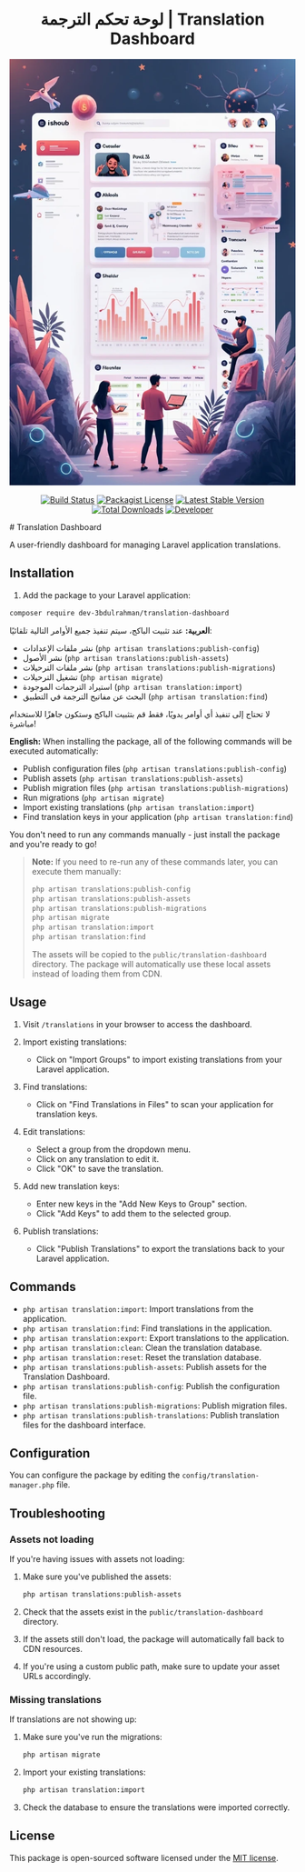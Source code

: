 <h1 align="center">لوحة تحكم الترجمة | Translation Dashboard</h1>

<p align="center">
  <img src="resources/assets/images/package-bg.webp" alt="Translation Dashboard">
</p>

<p align="center">
  <a href="https://travis-ci.org/dev-3bdulrahman/translation-dashboard"><img src="https://travis-ci.org/dev-3bdulrahman/translation-dashboard.svg?branch=master" alt="Build Status"></a>
  <a href="http://choosealicense.com/licenses/mit/"><img src="https://poser.pugx.org/dev-3bdulrahman/translation-dashboard/license.png" alt="Packagist License"></a>
  <a href="https://packagist.org/packages/dev-3bdulrahman/translation-dashboard"><img src="https://poser.pugx.org/dev-3bdulrahman/translation-dashboard/version.png" alt="Latest Stable Version"></a>
  <a href="https://packagist.org/packages/dev-3bdulrahman/translation-dashboard"><img src="https://poser.pugx.org/dev-3bdulrahman/translation-dashboard/d/total.png" alt="Total Downloads"></a>
  <a href="https://3bdulrahman.com"><img src="https://img.shields.io/badge/Developer-Abdulrahman-blue.svg" alt="Developer"></a>
</p># Translation Dashboard

A user-friendly dashboard for managing Laravel application translations.

## Installation

1. Add the package to your Laravel application:

```bash
composer require dev-3bdulrahman/translation-dashboard
```

**العربية:**
عند تثبيت الباكج، سيتم تنفيذ جميع الأوامر التالية تلقائيًا:
- نشر ملفات الإعدادات (`php artisan translations:publish-config`)
- نشر الأصول (`php artisan translations:publish-assets`)
- نشر ملفات الترحيلات (`php artisan translations:publish-migrations`)
- تشغيل الترحيلات (`php artisan migrate`)
- استيراد الترجمات الموجودة (`php artisan translation:import`)
- البحث عن مفاتيح الترجمة في التطبيق (`php artisan translation:find`)

لا تحتاج إلى تنفيذ أي أوامر يدويًا، فقط قم بتثبيت الباكج وستكون جاهزًا للاستخدام مباشرة!

**English:**
When installing the package, all of the following commands will be executed automatically:
- Publish configuration files (`php artisan translations:publish-config`)
- Publish assets (`php artisan translations:publish-assets`)
- Publish migration files (`php artisan translations:publish-migrations`)
- Run migrations (`php artisan migrate`)
- Import existing translations (`php artisan translation:import`)
- Find translation keys in your application (`php artisan translation:find`)

You don't need to run any commands manually - just install the package and you're ready to go!

> **Note:** If you need to re-run any of these commands later, you can execute them manually:
> ```bash
> php artisan translations:publish-config
> php artisan translations:publish-assets
> php artisan translations:publish-migrations
> php artisan migrate
> php artisan translation:import
> php artisan translation:find
> ```
>
> The assets will be copied to the `public/translation-dashboard` directory. The package will automatically use these local assets instead of loading them from CDN.

## Usage

1. Visit `/translations` in your browser to access the dashboard.

2. Import existing translations:
   - Click on "Import Groups" to import existing translations from your Laravel application.

3. Find translations:
   - Click on "Find Translations in Files" to scan your application for translation keys.

4. Edit translations:
   - Select a group from the dropdown menu.
   - Click on any translation to edit it.
   - Click "OK" to save the translation.

5. Add new translation keys:
   - Enter new keys in the "Add New Keys to Group" section.
   - Click "Add Keys" to add them to the selected group.

6. Publish translations:
   - Click "Publish Translations" to export the translations back to your Laravel application.

## Commands

- `php artisan translation:import`: Import translations from the application.
- `php artisan translation:find`: Find translations in the application.
- `php artisan translation:export`: Export translations to the application.
- `php artisan translation:clean`: Clean the translation database.
- `php artisan translation:reset`: Reset the translation database.
- `php artisan translations:publish-assets`: Publish assets for the Translation Dashboard.
- `php artisan translations:publish-config`: Publish the configuration file.
- `php artisan translations:publish-migrations`: Publish migration files.
- `php artisan translations:publish-translations`: Publish translation files for the dashboard interface.

## Configuration

You can configure the package by editing the `config/translation-manager.php` file.

## Troubleshooting

### Assets not loading

If you're having issues with assets not loading:

1. Make sure you've published the assets:
   ```bash
   php artisan translations:publish-assets
   ```

2. Check that the assets exist in the `public/translation-dashboard` directory.

3. If the assets still don't load, the package will automatically fall back to CDN resources.

4. If you're using a custom public path, make sure to update your asset URLs accordingly.

### Missing translations

If translations are not showing up:

1. Make sure you've run the migrations:
   ```bash
   php artisan migrate
   ```

2. Import your existing translations:
   ```bash
   php artisan translation:import
   ```

3. Check the database to ensure the translations were imported correctly.

## License

This package is open-sourced software licensed under the [MIT license](https://opensource.org/licenses/MIT).
